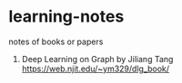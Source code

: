 # learning-notes
notes of books or papers

1. Deep Learning on Graph by Jiliang Tang
   https://web.njit.edu/~ym329/dlg_book/